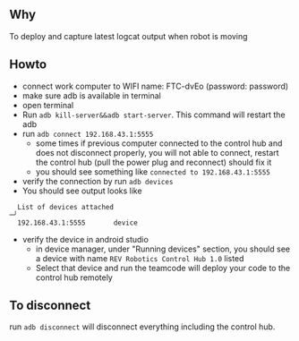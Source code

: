 Why
---
To deploy and capture latest logcat output when robot is moving

Howto
---
- connect work computer to WIFI name: FTC-dvEo (password: password)
- make sure adb is available in terminal
- open terminal
- Run `adb kill-server&&adb start-server`. This command will restart the adb
- run `adb connect 192.168.43.1:5555`
    - some times if previous computer connected to the control hub and does not disconnect properly, you will not able to connect, restart the control hub (pull the power plug and reconnect) should fix it
    - you should see something like ```connected to 192.168.43.1:5555```
- verify the connection by run `adb devices`
- You should see output looks like
```
  List of devices attached                                                                                                                                                     ─╯
  192.168.43.1:5555       device
```
- verify the device in android studio
    - in device manager, under "Running devices" section, you should see a device with name `REV Robotics Control Hub 1.0` listed
    - Select that device and run the teamcode will deploy your code to the control hub remotely

To disconnect
---
run `adb disconnect` will disconnect everything including the control hub.
